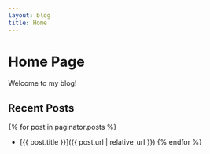 ```yaml
---
layout: blog
title: Home
---
```


# Home Page

Welcome to my blog!

## Recent Posts

{% for post in paginator.posts %}
  - [{{ post.title }}]({{ post.url | relative_url }})
{% endfor %}
